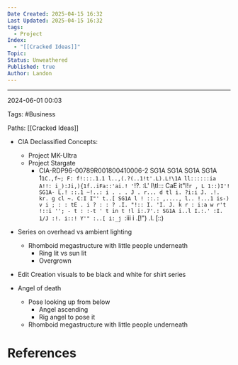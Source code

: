 ```yaml
---
Date Created: 2025-04-15 16:32
Last Updated: 2025-04-15 16:32
tags:
  - Project
Index:
  - "[[Cracked Ideas]]"
Topic: 
Status: Unweathered
Published: true
Author: Landon
---
```

---



2024-06-01 00:03

Tags: #Business 

Paths: [[Cracked Ideas]]

- CIA Declassified Concepts:
    - Project MK-Ultra
    - Project Stargate
        - CIA-RDP96-00789R001800410006-2 SG1A SG1A SG1A SG1A 1`1C.,f~; F: f!:::.1.1 l..,(.?(..1!t'.L).L!\1A ll::::::ia A!!: i_):Ji,){1f..iFa::'ai.! '`!?. :L' I\tl::: CaE it"I!`r , L 1::)I'! SG1A- L.! ::.1 ~!..: i . . . J . r... d tl i. ?i:i J. .!. kr. g cl ~. C:I I"' t..[ SG1A l ! ::.: ,...., l.. !...1 is-) v i ; : : tE . i ? : : ? .I. "!:: I. 'I. J. k r : i:a w r't !::i ''; - t : :-t ' t in t !l i:.7'.: SG1A i..l I.:.' :I. 1/J :!. i::! Y'" :..[ i:_j `:iii i .[!") .I. [::)
- Series on overhead vs ambient lighting
    - Rhomboid megastructure with little people underneath
        - Ring lit vs sun lit
        - Overgrown
- Edit Creation visuals to be black and white for shirt series
- Angel of death
    
    - Pose looking up from below
        - Angel ascending
        - Rig angel to pose it
    - Rhomboid megastructure with little people underneath
# References
